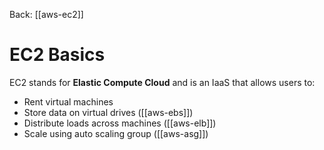 Back: [[aws-ec2]]

# EC2 Basics

EC2 stands for **Elastic Compute Cloud** and is an IaaS that allows users to:
- Rent virtual machines
- Store data on virtual drives ([[aws-ebs]])
- Distribute loads across machines ([[aws-elb]])
- Scale using auto scaling group ([[aws-asg]])
